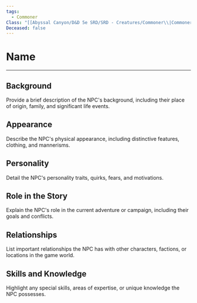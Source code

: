 ```yaml
---
tags:
  - Commoner
Class: "[[Abyssal Canyon/D&D 5e SRD/SRD - Creatures/Commoner\\|Commoner]] "
Deceased: false
---
```

# Name

---

## Background

Provide a brief description of the NPC's background, including their place of origin, family, and significant life events.

## Appearance

Describe the NPC's physical appearance, including distinctive features, clothing, and mannerisms.

## Personality

Detail the NPC's personality traits, quirks, fears, and motivations.

## Role in the Story

Explain the NPC's role in the current adventure or campaign, including their goals and conflicts.

## Relationships

List important relationships the NPC has with other characters, factions, or locations in the game world.

## Skills and Knowledge

Highlight any special skills, areas of expertise, or unique knowledge the NPC possesses.